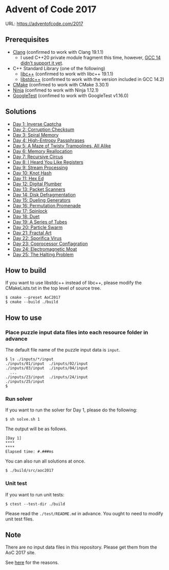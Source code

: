 # Advent of Code 2017

URL: https://adventofcode.com/2017

## Prerequisites

* [Clang](https://clang.llvm.org/) (confirmed to work with Clang 19.1.1)
  - I used C++20 private module fragment this time, however, [GCC 14 didn't support it yet](https://gcc.gnu.org/onlinedocs/gcc-14.2.0/gcc/C_002b_002b-Modules.html).
* C++ Standard Library (one of the following)
  - [libc++](https://libcxx.llvm.org/) (confirmed to work with libc++ 19.1.1)
  - [libstdc++](https://gcc.gnu.org/onlinedocs/libstdc++/) (confirmed to work with the version included in GCC 14.2)
* [CMake](https://cmake.org/) (confimed to work with CMake 3.30.1)
* [Ninja](https://ninja-build.org/) (confimed to work with Ninja 1.12.1)
* [GoogleTest](https://github.com/google/googletest) (confimed to work with GoogleTest v1.16.0)

## Solutions

* [Day 1: Inverse Captcha](./src/day01.cpp)
* [Day 2: Corruption Checksum](./src/day02.cpp)
* [Day 3: Spiral Memory](./src/day03.cpp)
* [Day 4: High-Entropy Passphrases](./src/day04.cpp)
* [Day 5: A Maze of Twisty Trampolines, All Alike](./src/day05.cpp)
* [Day 6: Memory Reallocation](./src/day06.cpp)
* [Day 7: Recursive Circus](./src/day07.cpp)
* [Day 8: I Heard You Like Registers](./src/day08.cpp)
* [Day 9: Stream Processing](./src/day09.cpp)
* [Day 10: Knot Hash](./src/day10.cpp)
* [Day 11: Hex Ed](./src/day11.cpp)
* [Day 12: Digital Plumber](./src/day12.cpp)
* [Day 13: Packet Scanners](./src/day13.cpp)
* [Day 14: Disk Defragmentation](./src/day14.cpp)
* [Day 15: Dueling Generators](./src/day15.cpp)
* [Day 16: Permutation Promenade](./src/day16.cpp)
* [Day 17: Spinlock](./src/day17.cpp)
* [Day 18: Duet](./src/day18.cpp)
* [Day 19: A Series of Tubes](./src/day19.cpp)
* [Day 20: Particle Swarm](./src/day20.cpp)
* [Day 21: Fractal Art](./src/day21.cpp)
* [Day 22: Sporifica Virus](./src/day22.cpp)
* [Day 23: Coprocessor Conflagration](./src/day23.cpp)
* [Day 24: Electromagnetic Moat](./src/day24.cpp)
* [Day 25: The Halting Problem](./src/day25.cpp)

## How to build
If you want to use libstdc++ instead of libc++, please modify the CMakeLists.txt in the top level of source tree.

```console
$ cmake --preset AoC2017
$ cmake --build ./build
```

## How to use

### Place puzzle input data files into each resource folder in advance

The default file name of the puzzle input data is `input`.

```console
$ ls ./inputs/*/input
./inputs/01/input  ./inputs/02/input
./inputs/03/input  ./inputs/04/input
  ...
./inputs/23/input  ./inputs/24/input
./inputs/25/input
$
```

### Run solver
If you want to run the solver for Day 1, please do the following:

```console
$ sh solve.sh 1
```

The output will be as follows.

```console
[Day 1]
****
****
Elapsed time: #.###ms
```

You can also run all solutions at once.

```console
$ ./build/src/aoc2017
```

### Unit test
If you want to run unit tests:

```console
$ ctest --test-dir ./build
```

Please read the `./test/README.md` in advance. You ought to need to modify unit test files.

## Note

There are no input data files in this repository.
Please get them from the AoC 2017 site.

See [here](https://adventofcode.com/about#faq_copying) for the reasons.
